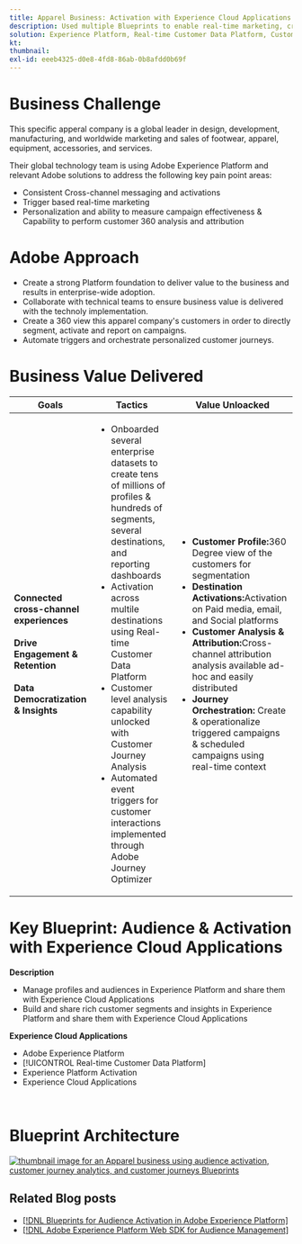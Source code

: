 ```yaml
---
title: Apparel Business: Activation with Experience Cloud Applications
description: Used multiple Blueprints to enable real-time marketing, cross-channel activation, & cross-channel analytics.
solution: Experience Platform, Real-time Customer Data Platform, Customer Journey Analytics, Journey Orchestration
kt: 
thumbnail:
exl-id: eeeb4325-d0e8-4fd8-86ab-0b8afdd0b69f
---
```


# Business Challenge

This specific apperal company is a global leader in design, development, manufacturing, and worldwide marketing and sales of footwear, apparel, equipment, accessories, and services. 

Their global technology team is using Adobe Experience Platform and relevant Adobe solutions to address the following key pain point areas:
* Consistent Cross-channel messaging and activations
* Trigger based real-time marketing
* Personalization and ability to measure campaign effectiveness & Capability to perform customer 360 analysis and attribution 

# Adobe Approach

* Create a strong Platform foundation to deliver value to the business and results in enterprise-wide adoption.
* Collaborate with technical teams to ensure business value is delivered with the technoly implementation.
* Create a 360 view this apparel company's customers in order to directly segment, activate and report on campaigns.
* Automate triggers and orchestrate personalized customer journeys.  

# Business Value Delivered

| Goals | Tactics| Value Unloacked|
|---|---|---|
| **Connected cross-channel experiences**<br></br>**Drive Engagement & Retention**<br></br>**Data Democratization & Insights**</ul> | <ul><li>Onboarded several enterprise datasets to create tens of millions of profiles & hundreds of segments, several destinations, and reporting dashboards</li><li>Activation across multile destinations using Real-time Customer Data Platform</li><li>Customer level analysis capability unlocked with Customer Journey Analysis</li><li>Automated event triggers for customer interactions implemented through Adobe Journey Optimizer</li></ul>                               | <ul><li><strong> Customer Profile:</strong>360 Degree view of the customers for segmentation</li><li><strong>Destination Activations:</strong>Activation on Paid media, email, and Social platforms</li><li><strong>Customer Analysis & Attribution:</strong>Cross-channel attribution analysis available ad-hoc and easily distributed<li><strong>Journey Orchestration:</strong> Create & operationalize triggered campaigns & scheduled campaigns using real-time context</li></ul>    |

# Key Blueprint: Audience & Activation with Experience Cloud Applications
<strong>Description</strong>
<ul><li>Manage profiles and audiences in Experience Platform and share them with Experience Cloud Applications</li><li>Build and share rich customer segments and insights in Experience Platform and share them with Experience Cloud Applications</li></ul> 

<strong>Experience Cloud Applications</strong>
<ul><li>Adobe Experience Platform</li><li>[!UICONTROL Real-time Customer Data Platform]</li><li>Experience Platform Activation</li><li>Experience Cloud Applications</li></ul> 
<br>

# Blueprint Architecture
<a href="https://experienceleague.adobe.com/docs/blueprints-learn/architecture/audience-activation/platform-and-applications.html?lang=en"><img alt="thumbnail image for an Apparel business using audience activation, customer journey analytics, and customer journeys Blueprints" src="https://experienceleague.adobe.com/docs/blueprints-learn/assets/aep+apps_vertical.svg?lang=en"/></a>
    



## Related Blog posts

* [[!DNL Blueprints for Audience Activation in Adobe Experience Platform]](https://medium.com/adobetech/a-blueprint-for-audience-activation-in-adobe-experience-platform-b2b30fae90fd)
* [[!DNL Adobe Experience Platform Web SDK for Audience Management]](https://medium.com/adobetech/adobe-experience-platform-web-sdk-for-audience-management-751fa6d063bc)
